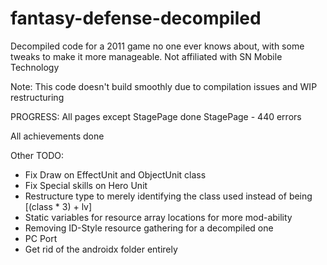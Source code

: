 # fantasy-defense-decompiled
 Decompiled code for a 2011 game no one ever knows about, with some tweaks to make it more manageable. Not affiliated with SN Mobile Technology

Note: This code doesn't build smoothly due to compilation issues and WIP restructuring

PROGRESS:
All pages except StagePage done
StagePage - 440 errors

All achievements done

Other TODO:
- Fix Draw on EffectUnit and ObjectUnit class
- Fix Special skills on Hero Unit
- Restructure type to merely identifying the class used instead of being [(class * 3) + lv]
- Static variables for resource array locations for more mod-ability
- Removing ID-Style resource gathering for a decompiled one
- PC Port
- Get rid of the androidx folder entirely
